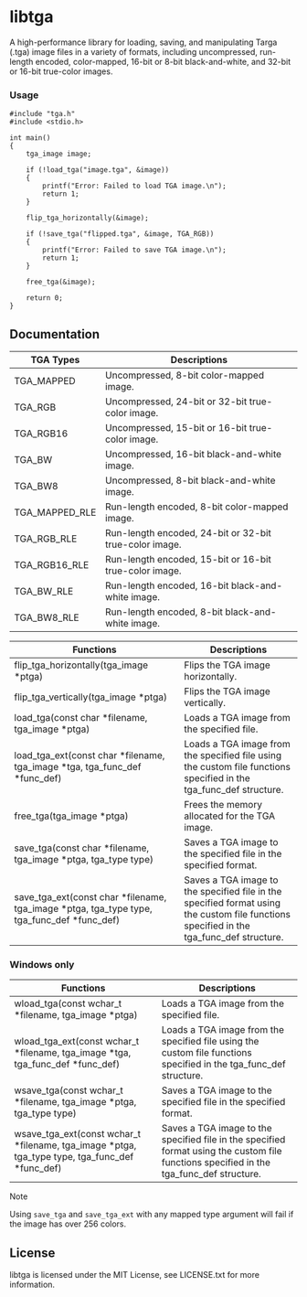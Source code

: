 libtga
======
A high-performance library for loading, saving, and manipulating Targa (.tga) image files in a variety of formats, including uncompressed, run-length encoded, color-mapped, 16-bit or 8-bit black-and-white, and 32-bit or 16-bit true-color images.

### Usage
```
#include "tga.h"
#include <stdio.h>

int main()
{
	tga_image image;
	
	if (!load_tga("image.tga", &image))
	{
		printf("Error: Failed to load TGA image.\n");
		return 1;
	}
	
	flip_tga_horizontally(&image);

	if (!save_tga("flipped.tga", &image, TGA_RGB))
	{
		printf("Error: Failed to save TGA image.\n");
		return 1;
	}

	free_tga(&image);

	return 0;
}
```

## Documentation
  
| TGA Types | Descriptions |
| --- | --- |
| TGA_MAPPED | Uncompressed, 8-bit color-mapped image. |
| TGA_RGB | Uncompressed, 24-bit or 32-bit true-color image. |
| TGA_RGB16 | Uncompressed, 15-bit or 16-bit true-color image. |
| TGA_BW | Uncompressed, 16-bit black-and-white image. |
| TGA_BW8 | Uncompressed, 8-bit black-and-white image. |
| TGA_MAPPED_RLE | Run-length encoded, 8-bit color-mapped image. |
| TGA_RGB_RLE | Run-length encoded, 24-bit or 32-bit true-color image. |
| TGA_RGB16_RLE | Run-length encoded, 15-bit or 16-bit true-color image. |
| TGA_BW_RLE | Run-length encoded, 16-bit black-and-white image. |
| TGA_BW8_RLE | Run-length encoded, 8-bit black-and-white image. |

| Functions | Descriptions |
| --- | --- |
| flip_tga_horizontally(tga_image *ptga) | Flips the TGA image horizontally. |
| flip_tga_vertically(tga_image *ptga) | Flips the TGA image vertically. |
| load_tga(const char *filename, tga_image *ptga) | Loads a TGA image from the specified file. |
| load_tga_ext(const char *filename, tga_image *tga, tga_func_def *func_def) | Loads a TGA image from the specified file using the custom file functions specified in the tga_func_def structure. |
| free_tga(tga_image *ptga) | Frees the memory allocated for the TGA image. |
| save_tga(const char *filename, tga_image *ptga, tga_type type) | Saves a TGA image to the specified file in the specified format. |
| save_tga_ext(const char *filename, tga_image *ptga, tga_type type, tga_func_def *func_def) | Saves a TGA image to the specified file in the specified format using the custom file functions specified in the tga_func_def structure. |

### Windows only

| Functions | Descriptions |
| --- | --- |
| wload_tga(const wchar_t *filename, tga_image *ptga) | Loads a TGA image from the specified file. |
| wload_tga_ext(const wchar_t *filename, tga_image *tga, tga_func_def *func_def) | Loads a TGA image from the specified file using the custom file functions specified in the tga_func_def structure. |
| wsave_tga(const wchar_t *filename, tga_image *ptga, tga_type type) | Saves a TGA image to the specified file in the specified format. |
| wsave_tga_ext(const wchar_t *filename, tga_image *ptga, tga_type type, tga_func_def *func_def) | Saves a TGA image to the specified file in the specified format using the custom file functions specified in the tga_func_def structure. |

> [!NOTE]
> Using ```save_tga``` and ```save_tga_ext``` with any mapped type argument will fail if the image has over 256 colors.

## License

libtga is licensed under the MIT License, see LICENSE.txt for more information.

